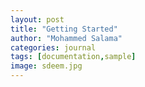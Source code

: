```yaml
---
layout: post
title: "Getting Started"
author: "Mohammed Salama"
categories: journal
tags: [documentation,sample]
image: sdeem.jpg
---
```


# 

